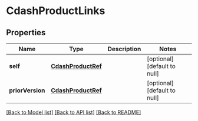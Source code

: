 # CdashProductLinks

## Properties
Name | Type | Description | Notes
------------ | ------------- | ------------- | -------------
**self** | [**CdashProductRef**](CdashProductRef.md) |  | [optional] [default to null]
**priorVersion** | [**CdashProductRef**](CdashProductRef.md) |  | [optional] [default to null]

[[Back to Model list]](../README.md#documentation-for-models) [[Back to API list]](../README.md#documentation-for-api-endpoints) [[Back to README]](../README.md)



